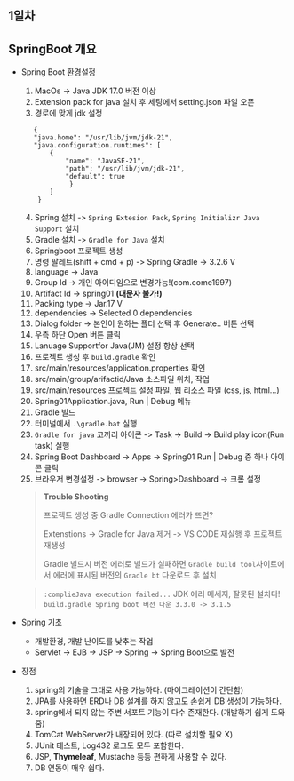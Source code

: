 ## 1일차
## SpringBoot 개요
- Spring Boot 환경설정
    1. MacOs -> Java JDK 17.0 버전 이상
    2. Extension pack for java 설치 후 세팅에서 setting.json 파일 오픈
    3. 경로에 맞게 jdk 설정
     ```
        {
        "java.home": "/usr/lib/jvm/jdk-21",
        "java.configuration.runtimes": [
            {
                "name": "JavaSE-21",
                "path": "/usr/lib/jvm/jdk-21",
                "default": true
                 }
            ]
         }
     ```
    4. Spring 설치 -> `Spring Extesion Pack`, `Spring Initializr Java Support` 설치
    5. Gradle 설치 -> `Gradle for Java` 설치
    6. Springboot 프로젝트 생성
    7. 명령 팔레트(shift + cmd + p) -> Spring Gradle -> 3.2.6 V
    8. language -> Java
    9. Group Id -> 개인 아이디임으로 변경가능!(com.come1997)
    10. Artifact Id -> spring01 **(대문자 불가!)**
    11. Packing type -> Jar.17 V
    12. dependencies -> Selected 0 dependencies
    13. Dialog folder -> 본인이 원하는 폴더 선택 후 Generate.. 버튼 선택
    14. 우측 하단 Open 버튼 클릭
    15. Lanuage Supportfor Java(JM) 설정 항상 선택
    16. 프로젝트 생성 후 `build.gradle` 확인
    17. src/main/resources/application.properties 확인
    18. src/main/group/arifactid/Java 소스파일 위치, 작업
    19. src/main/resources 프로젝트 설정 파일, 웹 리소스 파일 (css, js, html...)
    20. Spring01Application.java, Run | Debug 메뉴
    21. Gradle 빌드
    22. 터미널에서 `.\gradle.bat` 실행
    23. `Gradle for java` 코끼리 아이콘 -> Task -> Build -> Build play icon(Run task) 실행
    24. Spring Boot Dashboard -> Apps -> Spring01 Run | Debug 중 하나 아이콘 클릭 
    25. 브라우저 변경설정 -> browser -> Spring>Dashboard -> 크롬 설정
   

    > **Trouble Shooting**
    >
    > 프로젝트 생성 중 Gradle Connection 에러가 뜨면?
    >
    > Extenstions -> Gradle for Java 제거 -> VS CODE 재실행 후 프로젝트 재생성
    > 
    > Gradle 빌드시 버전 에러로 빌드가 실패하면 `Gradle build tool`사이트에서 에러에 표시된 버전의 `Gradle bt` 다운로드 후 설치 

    > `:complieJava execution failed...` JDK 에러 메세지, 잘못된 설치다! `build.gradle Spring boot 버전 다운 3.3.0 -> 3.1.5`


- Spring 기초
  - 개발환경, 개발 난이도를 낮추는 작업 
  - Servlet -> EJB -> JSP -> Spring -> Spring Boot으로 발전

- 장점
  1. spring의 기술을 그대로 사용 가능하다. (마이그레이션이 간단함) 
  2. JPA를 사용하면 ERD나 DB 설계를 하지 않고도 손쉽게 DB 생성이 가능하다.
  3. spring에서 되지 않는 주변 서포트 기능이 다수 존재한다. (개발하기 쉽게 도와줌)
  4. TomCat WebServer가 내장되어 있다. (따로 설치할 필요 X)
  5. JUnit 테스트, Log432 로그도 모두 포함한다.
  6. JSP, **Thymeleaf**, Mustache 등등 편하게 사용할 수 있다.
  7. DB 연동이 매우 쉽다.
    

  
    

    

    